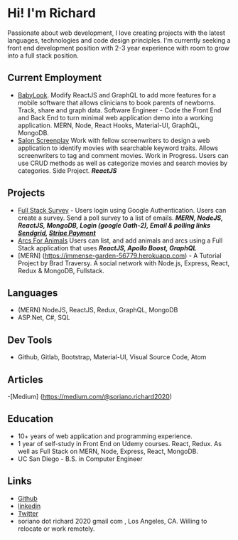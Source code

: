 # Hi! I'm Richard

Passionate about web development, I love creating projects with the latest languages, technologies and code design principles.
I'm currently seeking a front end development position with 2-3 year experience with room to grow into a full stack position.

## Current Employment
- [BabyLook](http://babylook-remo.s3-website-us-west-1.amazonaws.com/). Modify ReactJS and GraphQL to add more features for a mobile software that allows clinicians to book parents of newborns. Track, share and graph data. Software Engineer - Code the Front End and Back End to turn minimal web application demo into a working application. MERN, Node, React Hooks, Material-UI, GraphQL, MongoDB.
- [Salon Screenplay](https://comments-for-movies.netlify.app/#/) Work with fellow screenwriters to design a web application to identify movies with searchable keyword traits. Allows screenwriters to tag and comment movies. Work in Progress. Users can use CRUD methods as well as categorize movies and search movies by categories. Side Project. ***ReactJS***

## Projects
- [Full Stack Survey](https://hidden-bayou-53427.herokuapp.com/) - Users login using Google Authentication. Users can create a survey. Send a poll survey to a list of emails. ***MERN, NodeJS, ReactJS, MongoDB, Login (google Oath-2), Email & polling links [Sendgrid](http://sendgrid.com), [Stripe Payment](https://stripe.com)***
- [Arcs For Animals](https://tranquil-anchorage-11000.herokuapp.com/) Users can list, and add animals and arcs using a Full Stack application that uses ***ReactJS, Apollo Boost, GraphQL***
- [MERN] (https://immense-garden-56779.herokuapp.com) - A Tutorial Project by Brad Traversy. A social network with Node.js, Express, React, Redux & MongoDB, Fullstack.

## Languages
- (MERN) NodeJS, ReactJS, Redux, GraphQL, MongoDB
- ASP.Net, C#, SQL

## Dev Tools
- Github, Gitlab, Bootstrap, Material-UI, Visual Source Code, Atom

## Articles
-[Medium] (https://medium.com/@soriano.richard2020)

## Education
- 10+ years of web application and programming experience. 
- 1 year of self-study in Front End on Udemy courses. React, Redux. As well as Full Stack on MERN, Node, Express, React, MongoDB.
- UC San Diego - B.S. in Computer Engineer

## Links
- [Github](https://github.com/RichardSoriano)
- [linkedin](https://www.linkedin.com/in/richard-soriano/)
- [Twitter](https://twitter.com/WritesNCodes)
- soriano dot richard 2020 gmail com , Los Angeles, CA. Willing to relocate or work remotely.
